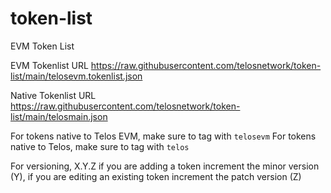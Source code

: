 # token-list
EVM Token List

EVM Tokenlist URL
https://raw.githubusercontent.com/telosnetwork/token-list/main/telosevm.tokenlist.json

Native Tokenlist URL
https://raw.githubusercontent.com/telosnetwork/token-list/main/telosmain.json

For tokens native to Telos EVM, make sure to tag with `telosevm`
For tokens native to Telos, make sure to tag with `telos`

For versioning, X.Y.Z if you are adding a token increment the minor version (Y), if you are editing an existing token increment the patch version (Z)
